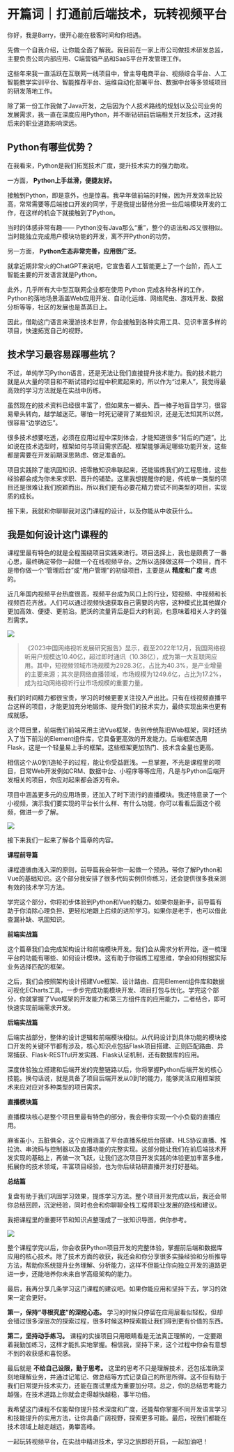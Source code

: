 # 开篇词｜打通前后端技术，玩转视频平台
你好，我是Barry，很开心能在极客时间和你相遇。

先做一个自我介绍，让你能全面了解我。我目前在一家上市公司做技术研发总监，主要负责公司内部应用、C端营销产品和SaaS平台开发管理工作。

这些年来我一直活跃在互联网一线项目中，曾主导电商平台、视频综合平台、人工智能教学实训平台、智能推荐平台、运维自动化部署平台、数据中台等多领域项目的研发落地工作。

除了第一份工作我做了Java开发，之后因为个人技术路线的规划以及公司业务的发展需求，我一直在深度应用Python，并不断钻研前后端相关开发技术，这对我后来的职业道路影响深远。

## Python有哪些优势？

在我看来，Python是我们拓宽技术广度，提升技术实力的强力助攻。

一方面， **Python上手丝滑，便捷友好。**

接触到Python，即是意外，也是惊喜。我早年做前端的时候，因为开发效率比较高，常常需要等后端接口开发的同学，于是我提出替他分担一些后端模块开发的工作，在这样的机会下就接触到了Python。

当时的体感非常有趣—— Python没有Java那么“重”，整个的语法和JS又很相似。当时能独立完成用户模块功能的开发，离不开Python的功劳。

另一方面， **Python生态非常完善，应用很广泛**。

就拿近期非常火的ChatGPT来说吧，它宣告着人工智能更上了一个台阶，而人工智能主要的开发语言就是Python。

此外，几乎所有大中型互联网企业都在使用 Python 完成各种各样的工作，Python的落地场景涵盖Web应用开发、自动化运维、网络爬虫、游戏开发、数据分析等等，社区的发展也是蒸蒸日上。

因此，借助这门语言来漫游技术世界，你会接触到各种实用工具、见识丰富多样的项目，快速拓宽自己的视野。

## 技术学习最容易踩哪些坑？

不过，单纯学习Python语言，还是无法让我们直接提升技术能力。我的技术能力就是从大量的项目和不断试错的过程中积累起来的，所以作为“过来人”，我觉得最高效的学习方法就是在实战中历练。

虽然现在的技术资料已经很丰富了，但如果东一榔头、西一棒子地盲目学习，很容易晕头转向，越学越迷茫。哪怕一时死记硬背了某些知识，还是无法知其所以然，很容易“边学边忘”。

很多技术想要吃透，必须在应用过程中深刻体会，才能知道很多“背后的门道”。比如说在技术选型时，框架如何与项目需求匹配、框架能够满足哪些功能开发，这些都是需要在开发前期深思熟虑、做足准备的。

项目实践除了能巩固知识、把零散知识串联起来，还能锻炼我们的工程思维，这些经验都会成为你未来求职、晋升的铺垫。这里我想提醒你的是，传统单一类型的项目还是很难让我们脱颖而出。所以我们更有必要花精力尝试不同类型的项目，实现质的成长。

接下来，我就和你聊聊我对这门课程的设计，以及你能从中收获什么。

## 我是如何设计这门课程的

课程里最有特色的就是全程围绕项目实践来进行。项目选择上，我也是颇费了一番心思，最终确定带你一起做一个在线视频平台。之所以选择做这样一个项目，而不是带你做一个“管理后台”或“用户管理”的初级项目，主要是从 **精度和广度** 考虑的。

近几年国内视频平台热度很高，视频平台成为风口上的行业，短视频、中视频和长视频百花齐放。人们可以通过视频快速获取自己需要的内容，这种模式比其他媒介更加高效、便捷、更前沿。肥沃的流量背后是巨大的利润，也意味着相关人才的强烈需求。

![](images/652050/b2e4b6d306d6817dc4d2482c16b82805.jpg)

> 《2023中国网络视听发展研究报告》显示，截至2022年12月，我国网络视听用户规模达10.40亿，超过即时通讯（10.38亿），成为第一大互联网应用。其中，短视频领域市场规模为2928.3亿，占比为40.3%，是产业增量的主要来源；其次是网络直播领域，市场规模为1249.6亿，占比为17.2%，成为拉动网络视听行业市场规模的重要力量。

我们的时间精力都很宝贵，学习的时候更要关注投入产出比。只有在线视频直播平台这样的项目，才能更加充分地锻炼、提升我们的技术实力，最终实现出来也更有成就感。

这个项目里，前端我们前端采用主流Vue框架，告别传统陈旧Web框架，同时还纳入了当下前沿的Element组件库，它具备更高效的开发能力。后端框架选用Flask，这是一个轻量易上手的框架。这些框架更加热门、技术含金量也更高。

相信这个从0到1造轮子的过程，能让你受益匪浅。一旦掌握，不光是课程里的项目，日常Web开发例如CRM、数据中台、小程序等等应用，凡是与Python后端开发相关的项目，你应对起来都会游刃有余。

项目中涵盖更多元的应用场景，还加入了时下流行的直播模块。我还特意录了一个小视频，演示我们要实现的平台长什么样、有什么功能，你可以看看后面这个视频，做进一步了解。

![](images/652050/b31840f68628af9f3398eb3b12ee782f.jpg)

接下来我们一起来了解各个篇章的内容。

**课程前导篇**

课程遵循由浅入深的原则，前导篇我会带你一起做一个预热，带你了解Python和Vue的基础知识。这个部分我安排了很多代码实例供你练习，还会提供很多我亲测有效的技术学习方法。

学完这个部分，你将初步体验到Python和Vue的魅力。如果你是新手，前导篇有助于你消除心理负担、更轻松地跟上后续的进阶学习。如果你是老手，也可以借此查漏补缺、巩固知识。

**前端实战篇**

这个篇章我们会完成架构设计和前端模块开发。我们会从需求分析开始，逐一梳理平台的功能有哪些、如何设计模块。这有助于你锻炼工程思维，学会如何根据实际业务选择匹配的框架。

之后，我们会按照架构设计搭建Vue框架、设计路由、应用Element组件库和数据可视化ECharts工具，一步步完成功能模块开发、项目打包与优化。学完这个部分，你就掌握了Vue框架的开发能力和第三方组件库的应用能力，二者结合，即可快速实现前端需求开发。

**后端实战篇**

后端实战部分，整体的设计逻辑和前端模块相似。从代码设计到具体功能的模块接口开发的关键环节都有涉及，核心知识点包括Flask项目搭建、正则匹配路由、异常捕获、Flask-RESTful开发实践、Flask认证机制，还有数据库的应用。

深度体验独立搭建和后端开发的完整链路以后，你将掌握Python后端开发的核心技能。换句话说，就是具备了项目后端开发从0到1的能力，能够灵活应用框架技术来应对应对多种类型的项目需求。

**直播模块篇**

直播模块核心是整个项目里最有特色的部分，我会带你实现一个小负载的直播应用。

麻雀虽小，五脏俱全，这个应用涵盖了平台直播系统后台搭建、HLS协议直播、推拉流、串流码与控制器以及直播功能的完整实现。这部分能让我们在前后端技术开发实现的基础上，再做一次飞跃，让我们这次项目开发实践的体验更加丰富多维，拓展你的技术领域，丰富项目经验，也为你后续钻研直播开发打好基础。

**总结篇**

复盘有助于我们巩固学习效果，提炼学习方法。整个项目开发完成以后，我还会带你总结回顾，沉淀经验，同时也会和你聊聊全栈工程师职业发展的路线和建议。

我把课程里的重要环节和知识点整理成了一张知识导图，供你参考。

![](images/652050/bdcf94b3799f88322c76f65b535c08c6.jpg)

整个课程学完以后，你会收获Python项目开发的完整体验，掌握前后端和数据库应用的核心技术。除了技术方面的收获，我还会和你分享很多实操经验和分析推导方法，帮助你系统提升业务理解、分析能力，这样不但能让你向独立开发的道路更进一步，还能培养你未来自学高级架构的能力。

最后，我再分享几条学习这门课程的建议吧。如果你能应用和坚持下去，学习的效果一定会更好。

**第一，保持“寻根究底”的深挖心态。** 学习的时候只停留在应用层看似轻松，但却会错过很多深层次的探索过程，很多时候这种探索能让我们得到更有价值的东西。

**第二，坚持动手练习。** 课程的实操项目只用眼睛看是无法真正理解的，一定要跟着我勤加练习，这样才能扎实地掌握。相信我，坚持下来，这个过程中你会有意想不到的收获感和喜悦感。

最后就是 **不给自己设限，勤于思考。** 这里的思考不只是理解技术，还包括准确深刻地理解业务，并通过记笔记、做总结等方式记录自己的所思所得。这不但有助于我们日常提升技术实力，还能在面试里成为重要加分项。总之，你的总结思考能力越强，在技术道路上你就会走得越快越稳，事半功倍。

我希望这门课程不仅能帮你提升技术深度和广度，还能帮你掌握不同开发语言学习和技能提升的实用方法，让你具备广阔视野，探索更多可能。最后，祝我们都能在技术领域上越走越远，勇攀高峰。

一起玩转视频平台，在实战中精进技术，学习之旅即将开启，一起加油吧！